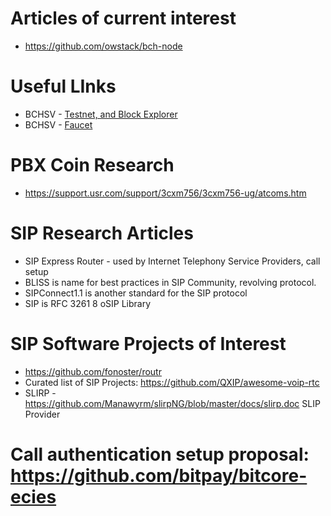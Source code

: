 # Articles of current interest
* https://github.com/owstack/bch-node

# Useful LInks

* BCHSV - [Testnet, and Block Explorer](https://testnet.bitcoincloud.net/address/mn4WDDKsatg9NkVk9ZfgEbxe5UdTZY76sK)
* BCHSV - [Faucet](https://bitcoincloud.net/faucet/)

# PBX Coin Research
* https://support.usr.com/support/3cxm756/3cxm756-ug/atcoms.htm

# SIP Research Articles
* SIP Express Router - used by Internet Telephony Service Providers, call setup
* BLISS is name for best practices in SIP Community, revolving protocol.
* SIPConnect1.1 is another standard for the SIP protocol
* SIP is RFC 3261
8 oSIP Library 


# SIP Software Projects of Interest
* https://github.com/fonoster/routr
* Curated list of SIP Projects: https://github.com/QXIP/awesome-voip-rtc
* SLIRP - https://github.com/Manawyrm/slirpNG/blob/master/docs/slirp.doc    SLIP Provider

# Call authentication setup proposal: https://github.com/bitpay/bitcore-ecies
